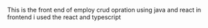 This is the front end of employ crud opration using java and react in frontend i used the react and typescript 
